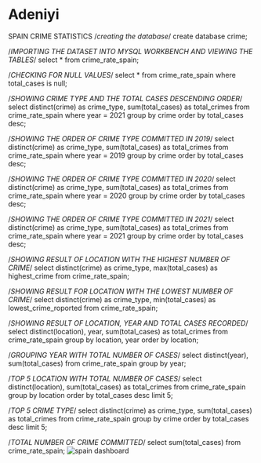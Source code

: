# Adeniyi
SPAIN CRIME STATISTICS
/*creating the database*/
create database crime;


/*IMPORTING THE DATASET INTO MYSQL WORKBENCH AND VIEWING THE TABLES*/
select * from crime_rate_spain;

/*CHECKING FOR NULL VALUES*/
select * from crime_rate_spain
where total_cases is null;


/*SHOWING CRIME TYPE AND THE TOTAL CASES DESCENDING ORDER*/
select distinct(crime) as crime_type, sum(total_cases) as total_crimes
from crime_rate_spain
where year = 2021
group by crime
order by total_cases desc;


/*SHOWING THE ORDER OF CRIME TYPE COMMITTED IN 2019*/
select distinct(crime) as crime_type, sum(total_cases) as total_crimes
from crime_rate_spain
where year = 2019
group by crime
order by total_cases desc;


/*SHOWING THE ORDER OF CRIME TYPE COMMITTED IN 2020*/
select distinct(crime) as crime_type, sum(total_cases) as total_crimes
from crime_rate_spain
where year = 2020
group by crime
order by total_cases desc;


/*SHOWING THE ORDER OF CRIME TYPE COMMITTED IN 2021*/
select distinct(crime) as crime_type, sum(total_cases) as total_crimes
from crime_rate_spain
where year = 2021
group by crime
order by total_cases desc;


/*SHOWING RESULT OF LOCATION WITH THE HIGHEST NUMBER OF CRIME*/
select distinct(crime) as crime_type, max(total_cases) as highest_crime 
from crime_rate_spain;


/*SHOWING RESULT FOR LOCATION WITH THE LOWEST NUMBER OF CRIME*/
select distinct(crime) as crime_type, min(total_cases) as lowest_crime_roported
from crime_rate_spain;


/*SHOWING RESULT OF LOCATION, YEAR AND TOTAL CASES RECORDED*/
select distinct(location), year, sum(total_cases) as total_crimes
from crime_rate_spain
group by location, year
order by location;


/*GROUPING YEAR WITH TOTAL NUMBER OF CASES*/
select distinct(year), sum(total_cases)
from crime_rate_spain
group by year;


/*TOP 5 LOCATION WITH TOTAL NUMBER OF CASES*/
select distinct(location), sum(total_cases) as total_crimes
from crime_rate_spain
group by location
order by total_cases desc
limit 5;


/*TOP 5 CRIME TYPE*/
select distinct(crime) as crime_type, sum(total_cases) as total_crimes
from crime_rate_spain
group by crime
order by total_cases desc
limit 5;


/*TOTAL NUMBER OF CRIME COMMITTED*/
select sum(total_cases) 
from crime_rate_spain;
![spain dashboard](https://user-images.githubusercontent.com/100759379/204086370-1f2da396-6c7e-4f74-8d68-d285c115c10a.png)

